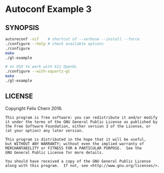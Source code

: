 Autoconf Example 3
==================

SYNOPSIS
--------

```bash
autoreconf -vif    # shortcut of --verbose --install --force
./configure --help # check available options
./configure
make
./gl-example

# on OSX to work with X11 OpenGL
./configure --with-xquartz-gl
make
./gl-example
```

LICENSE
-------

Copyright Felix Chern 2016. 

    This program is free software: you can redistribute it and/or modify
    it under the terms of the GNU General Public License as published by
    the Free Software Foundation, either version 3 of the License, or
    (at your option) any later version.

    This program is distributed in the hope that it will be useful,
    but WITHOUT ANY WARRANTY; without even the implied warranty of
    MERCHANTABILITY or FITNESS FOR A PARTICULAR PURPOSE.  See the
    GNU General Public License for more details.

    You should have received a copy of the GNU General Public License
    along with this program.  If not, see <http://www.gnu.org/licenses/>.
